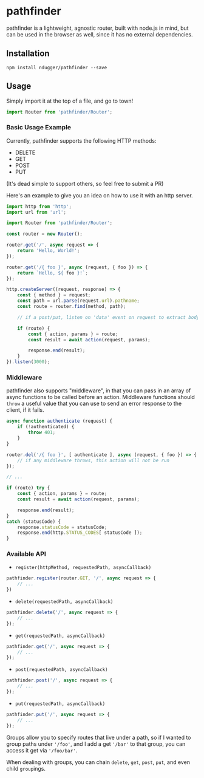 # pathfinder

pathfinder is a lightweight, agnostic router, built with node.js in mind, 
but can be used in the browser as well, since it has no external dependencies.

## Installation

```
npm install ndugger/pathfinder --save
```

## Usage

Simply import it at the top of a file, and go to town!

```javascript
import Router from 'pathfinder/Router';
```

### Basic Usage Example

Currently, pathfinder supports the following HTTP methods:

- DELETE
- GET
- POST
- PUT

(It's dead simple to support others, so feel free to submit a PR)

Here's an example to give you an idea on how to use it with an http server.

```javascript
import http from 'http';
import url from 'url';

import Router from 'pathfinder/Router';

const router = new Router();

router.get('/', async request => {
    return 'Hello, World!';
});

router.get('/{ foo }', async (request, { foo }) => {
    return `Hello, ${ foo }!`;
});

http.createServer((request, response) => {
    const { method } = request;
    const path = url.parse(request.url).pathname;
    const route = router.find(method, path);

    // if a post/put, listen on 'data' event on request to extract body

    if (route) {
        const { action, params } = route;
        const result = await action(request, params);

        response.end(result);
    }
}).listen(3000);
```

### Middleware
pathfinder also supports "middleware", in that you can pass in an array of async functions 
to be called before an action. Middleware functions should `throw` a useful value that you 
can use to send an error response to the client, if it fails.

```javascript
async function authenticate (request) {
    if (!authenticated) {
        throw 401;
    }
}

router.del('/{ foo }', [ authenticate ], async (request, { foo }) => {
    // if any middleware throws, this action will not be run
});

// ...

if (route) try {
    const { action, params } = route;
    const result = await action(request, params);

    response.end(result);
}
catch (statusCode) {
    response.statusCode = statusCode;
    response.end(http.STATUS_CODES[ statusCode ]);
}
```

### Available API

- `register(httpMethod, requestedPath, asyncCallback)`
```javascript
pathfinder.register(router.GET, '/', async request => {
    // ...
})
```

- `delete(requestedPath, asyncCallback)`
```javascript
pathfinder.delete('/', async request => {
    // ...
});
```

- `get(requestedPath, asyncCallback)`
```javascript
pathfinder.get('/', async request => {
    // ...
});
```

- `post(requestedPath, asyncCallback)`
```javascript
pathfinder.post('/', async request => {
    // ...
});
```

- `put(requestedPath, asyncCallback)`
```javascript
pathfinder.put('/', async request => {
    // ...
});
```

Groups allow you to specify routes that live under a path, so if I wanted to group paths under `'/foo'`, and I add a get `'/bar'` to that group, you can access it get via `'/foo/bar'`.

When dealing with groups, you can chain `delete`, `get`, `post`, `put`, and even child `group`ings.
